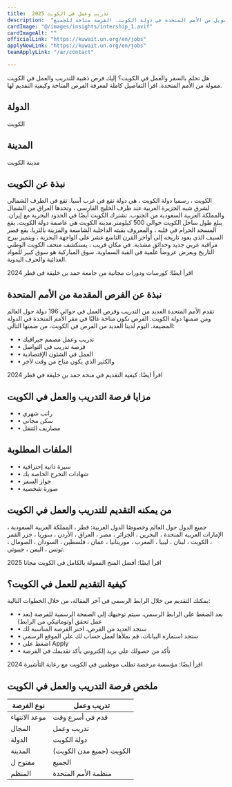 ```yaml
---
title:  تدريب وعمل في الكويت 2025 
description:  "فرصة ذهبية للعمل والسفر إلي الكويت بتمويل من الأمم المتحدة في دولة الكويت. الفرصة متاحة للجميع." 
cardImage: "@/images/insights/intership_1.avif" 
cardImageAlt: "" 
officialLink: "https://kuwait.un.org/en/jobs" 
applyNowLink: "https://kuwait.un.org/en/jobs" 
teamApplyLink: "/ar/contact"

---
```


هل تحلم بالسفر والعمل في الكويت؟ إليك فرص ذهبية للتدريب والعمل في الكويت ممولة من الأمم المتحدة. اقرأ التفاصيل كاملة لمعرفة الفرص المتاحة وكيفية التقديم لها.

## الدولة

الكويت

## المدينة

مدينة الكويت

## نبذة عن الكويت

الكويت ، رسميا دولة الكويت ، هي دولة تقع في غرب آسيا. تقع في الطرف الشمالي لشرق شبه الجزيرة العربية عند طرف الخليج الفارسي ، وتحدها العراق من الشمال والمملكة العربية السعودية من الجنوب. تشترك الكويت أيضًا في الحدود البحرية مع إيران. يبلغ طول ساحل الكويت حوالي 500 كيلومتر.مدينة الكويت هي عاصمة دولة الكويت. يقع المسجد الحرام في قلبه ، والمعروف بقبته الداخلية الشاسعة والمزينة بالثريا. يقع قصر السيف الذي يعود تاريخه إلى أواخر القرن التاسع عشر على الواجهة البحرية ، ويتميز ببرج مراقبة عربي جديد وحدائق مشذبة. في مكان قريب ، يستكشف متحف الكويت الوطني التاريخ ويعرض عروضاً علمية في القبة السماوية. سوق المباركية هو سوق كبير للمواد الغذائية والحرف اليدوية.

اقرأ ايضًا: كورسات ودورات مجانية من جامعة حمد بن خليفة في قطر 2024

## نبذة عن الفرص المقدمة من الأمم المتحدة

تقدم الأمم المتحدة العديد من التدريب وفرص العمل في حوالي 196 دولة حول العالم ومن ضمنها دولة الكويت. الفرص تكون متاحة غالبًا في مقر الأمم المتحدة في الدولة المضيفة. اليوم لدينا العديد من الفرص في الكويت، من ضمنها التالي:

- • تدريب وعمل مصمم جيرافيك
- • فرصة تدريب في التواصل
- • العمل في الشئون الإقتصادية
- • والكثير الذي يكون متاح من وقت لآخر

اقرأ ايضًا: كيفية التقديم في منحة حمد بن خليفة في قطر 2024

## مزايا فرصة التدريب والعمل في الكويت

- • راتب شهري
- • سكن مجاني
- • مصاريف التنقل

## الملفات المطلوبة

- • سيرة ذاتية إحترافية
- • شهادات التخرج الخاصة بك
- • جواز السفر
- • صورة شخصية

## من يمكنه التقديم للتدريب والعمل في الكويت

جميع الدول حول العالم وخصوصًا الدول العربية: قطر ، المملكة العربية السعودية ، الإمارات العربية المتحدة ، البحرين ، الجزائر ، مصر ، العراق ، الأردن ، سوريا ، جزر القمر ، الكويت ، لبنان ، ليبيا ، المغرب ، موريتانيا ، عمان ، فلسطين ، السودان ، الصومال ، تونس ، اليمن ، جيبوتي.

اقرأ ايضًا: أفضل المنح الممولة بالكامل في الكويت مجانا 2025

## كيفية التقديم للعمل في الكويت؟

يمكنك التقديم من خلال الرابط الرسمي في آخر المقالة، من خلال الخطوات التالية:

- • بعد الضغط علي الرابط الرسمي، سيتم توجيهك إلي الصفحة الرسمية للفرصة (بعد عمل تحقق أوتوماتيكي من الرابط)
- • ستجد العديد من الفرص، اختر الفرصة المناسبة لك
- • ستجد استمارة البيانات، قم بملأها لعمل حساب لك علي الموقع الرسمي
- • اضغط علي Apply
- • تأكد من حصولك علي بريد إلكتروني يأكد تقديمك في الفرصة

اقرأ ايضًا: مؤسسة مرخصة تطلب موظفين في الكويت مع رعاية التأشيرة 2024

## ملخص فرصة التدريب والعمل في الكويت

| نوع الفرصة | تدريب وعمل |
| --- | --- |
| موعد الانتهاء | قدم في أسرع وقت |
| المجال | تدريب وعمل |
| الدولة | دولة الكويت |
| المدينة | الكويت (جميع مدن الكويت) |
| مفتوح ل | الجميع |
| المنظم | منظمة الأمم المتحدة |


